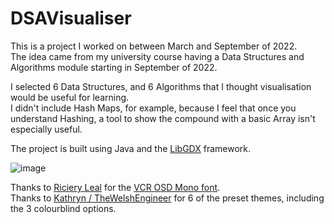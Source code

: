 # DSAVisualiser

This is a project I worked on between March and September of 2022.  
The idea came from my university course having a Data Structures and Algorithms module starting in September of 2022.

I selected 6 Data Structures, and 6 Algorithms that I thought visualisation would be useful for learning.  
I didn't include Hash Maps, for example, because I feel that once you understand Hashing, a tool to show the compound with a basic Array isn't especially useful.

The project is built using Java and the <a href="https://github.com/libgdx/libgdx">LibGDX</a> framework.

![image](https://user-images.githubusercontent.com/97246704/192095688-b48f1faa-4f02-4ca6-9f1d-4628f7d0924a.png)


Thanks to <a href="https://www.dafont.com/mrmanet.d5509">Riciery Leal</a> for the <a href="https://www.dafont.com/vcr-osd-mono.font">VCR OSD Mono font</a>.  
Thanks to <a href="https://github.com/TheWelshEngineer">Kathryn / TheWelshEngineer</a> for 6 of the preset themes, including the 3 colourblind options.

